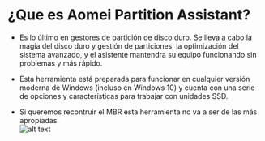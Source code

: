 # ¿Que es Aomei Partition Assistant?  
- Es lo último en gestores de partición de disco duro. Se lleva a cabo la magia del disco duro y gestión de particiones, la optimización del sistema avanzado, y el asistente mantendra su equipo funcionando sin problemas y más rápido.  

- Esta herramienta está preparada para funcionar en cualquier versión moderna de Windows (incluso en Windows 10) y cuenta con una serie de opciones y características para trabajar con unidades SSD.  
- Si queremos recontruir el MBR esta herramienta no va a ser de las más apropiadas.  
![alt text](https://i.ibb.co/fSF4rTj/AOMEI-rebuild-GPT.jpg)  
